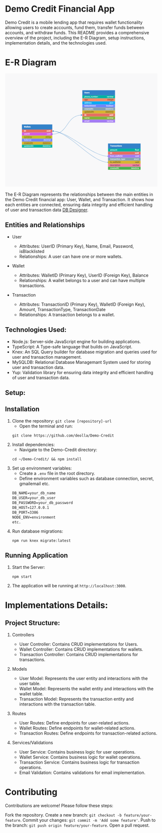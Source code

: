 # Demo Credit Financial App

Demo Credit is a mobile lending app that requires wallet functionality allowing users to create accounts, fund them, transfer funds between accounts, and withdraw funds. This README provides a comprehensive overview of the project, including the E-R Diagram, setup instructions, implementation details, and the technologies used.

# E-R Diagram

![Database](./img/demo-.png)

The E-R Diagram represents the relationships between the main entities in the Demo Credit financial app: User, Wallet, and Transaction.
It shows how each entities are connected, ensuring data integrity and efficient handling of user and transaction data [DB Designer](https://erd.dbdesigner.net/designer/schema/1719599003-demo-credit).

## Entities and Relationships

- User

  - Attributes: UserID (Primary Key), Name, Email, Password, isBlacklisted
  - Relationships: A user can have one or more wallets.

- Wallet

  - Attributes: WalletID (Primary Key), UserID (Foreign Key), Balance
  - Relationships: A wallet belongs to a user and can have multiple transactions.

- Transaction
  - Attributes: TransactionID (Primary Key), WalletID (Foreign Key), Amount, TransactionType, TransactionDate
  - Relationships: A transaction belongs to a wallet.

## Technologies Used:

- Node.js: Server-side JavaScript engine for building applications.
- TypeScript: A Type-safe language that builds on JavaScript.
- Knex: An SQL Query builder for database migration and queries used for user and transaction management.
- MySQLDB: Relational Database Managemant System used for storing user and transaction data.
- Yup: Validation library for ensuring data integrity and efficient handling of user and transaction data.

## Setup:

## Installation

1. Clone the repository: `git clone [repository]-url`
   - Open the terminal and run:
   ```
   git clone https://github.com/deolla/Demo-Credit
   ```
2. Install dependencies:
   - Navigate to the Demo-Credit directory:
   ```
   cd ~/Demo-Credit/ && npm install
   ```
3. Set up environment variables:
   - Create a `.env` file in the root directory.
   - Define environment variables such as database connection, secret, gmailemail etc.
   ```
   DB_NAME=your_db_name
   DB_USER=your_db_user
   DB_PASSWORD=your_db_password
   DB_HOST=127.0.0.1
   DB_PORT=3306
   NODE_ENV=environment
   etc.
   ```
4. Run database migrations:
   ```
   npm run knex migrate:latest
   ```

## Running Application

1. Start the Server:
   ```
   npm start
   ```
2. The application will be running at `http://localhost:3000`.

# Implementations Details:

## Project Structure:

1. Controllers

   - User Controller: Contains CRUD implementations for Users.
   - Wallet Controller: Contains CRUD implementations for wallets.
   - Transaction Controller: Contains CRUD implementations for transactions.

2. Models

   - User Model: Represents the user entity and interactions with the user table.
   - Wallet Model: Represents the wallet entity and interactions with the wallet table.
   - Transaction Model: Represents the transaction entity and interactions with the transaction table.

3. Routes

   - User Routes: Define endpoints for user-related actions.
   - Wallet Routes: Define endpoints for wallet-related actions.
   - Transaction Routes: Define endpoints for transaction-related actions.

4. Services/Validations
   - User Service: Contains business logic for user operations.
   - Wallet Service: Contains business logic for wallet operations.
   - Transaction Service: Contains business logic for transaction operations.
   - Email Validation: Contains validations for email implementation.

# Contributing

Contributions are welcome! Please follow these steps:

Fork the repository.
Create a new branch: `git checkout -b feature/your-feature`.
Commit your changes: `git commit -m 'Add some feature'`.
Push to the branch: `git push origin feature/your-feature`.
Open a pull request.
